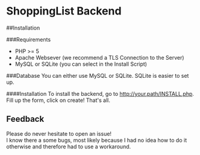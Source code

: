 # ShoppingList Backend

##Installation

###Requirements
* PHP >= 5
* Apache Websever (we recommend a TLS Connection to the Server)
* MySQL or SQLite (you can select in the Install Script)


###Database
You can either use MySQL or SQLite. SQLite is easier to set up.

####Installation
To install the backend, go to http://your.path/INSTALL.php.
Fill up the form, click on create!
That's all.

## Feedback
Please do never hesitate to open an issue!<br>
I know there a some bugs, most likely because I had no idea how to do it otherwise and therefore had to use a workaround.
